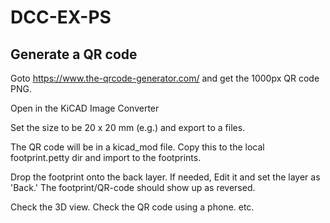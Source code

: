 # DCC-EX-PS

## Generate a QR code

Goto https://www.the-qrcode-generator.com/ and get the 1000px QR code PNG.

Open in the KiCAD Image Converter

Set the size to be 20 x 20 mm (e.g.) and export to a files.

The QR code will be in a kicad_mod file. Copy this to the local
footprint.petty dir and import to the footprints. 

Drop the footprint onto the back layer. If needed, Edit it and set the
layer as 'Back.' The footprint/QR-code should show up as reversed. 

Check the 3D view. Check the QR code using a phone. etc.

